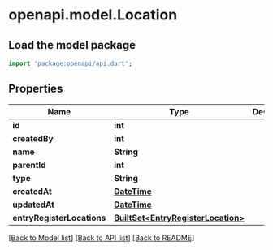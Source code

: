 # openapi.model.Location

## Load the model package
```dart
import 'package:openapi/api.dart';
```

## Properties
Name | Type | Description | Notes
------------ | ------------- | ------------- | -------------
**id** | **int** |  | [optional] 
**createdBy** | **int** |  | [optional] 
**name** | **String** |  | [optional] 
**parentId** | **int** |  | [optional] 
**type** | **String** |  | [optional] 
**createdAt** | [**DateTime**](DateTime.md) |  | [optional] 
**updatedAt** | [**DateTime**](DateTime.md) |  | [optional] 
**entryRegisterLocations** | [**BuiltSet&lt;EntryRegisterLocation&gt;**](EntryRegisterLocation.md) |  | [optional] 

[[Back to Model list]](../README.md#documentation-for-models) [[Back to API list]](../README.md#documentation-for-api-endpoints) [[Back to README]](../README.md)



